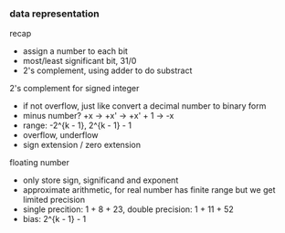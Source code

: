 ### data representation

recap
- assign a number to each bit
- most/least significant bit, 31/0
- 2's complement, using adder to do substract

2's complement for signed integer
- if not overflow, just like convert a decimal number to binary form
- minus number? +x -> +x' -> +x' + 1 -> -x
- range: -2^{k - 1}, 2^{k - 1} - 1
- overflow, underflow
- sign extension / zero extension

floating number
- only store sign, significand and exponent
- approximate arithmetic, for real number has finite range but we get limited precision
- single precition: 1 + 8 + 23, double precision: 1 + 11 + 52
- bias: 2^{k - 1} - 1
